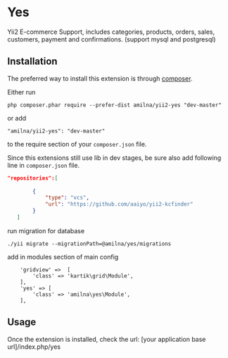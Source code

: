Yes
============
Yii2 E-commerce Support, includes categories, products, orders, sales, customers, payment and confirmations. (support mysql and postgresql)

Installation
------------

The preferred way to install this extension is through [composer](http://getcomposer.org/download/).

Either run

```
php composer.phar require --prefer-dist amilna/yii2-yes "dev-master"
```

or add

```
"amilna/yii2-yes": "dev-master"
```

to the require section of your `composer.json` file.

Since this extensions still use lib in dev stages, be sure also add following line in `composer.json` file.

```json
"repositories":[
		
		{
			"type": "vcs",
			"url": "https://github.com/aaiyo/yii2-kcfinder"
		}	
   ]
```

run migration for database

```
./yii migrate --migrationPath=@amilna/yes/migrations
```

add in modules section of main config

```
	'gridview' =>  [
		'class' => 'kartik\grid\Module',
	],
	'yes' => [
		'class' => 'amilna\yes\Module',
	],
```

Usage
-----

Once the extension is installed, check the url:
[your application base url]/index.php/yes


